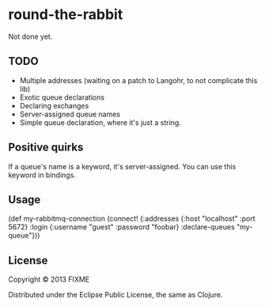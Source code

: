 # round-the-rabbit

Not done yet.

## TODO

* Multiple addresses (waiting on a patch to Langohr, to not complicate this lib)
* Exotic queue declarations
* Declaring exchanges
* Server-assigned queue names
* Simple queue declaration, where it's just a string.

## Positive quirks

If a queue's name is a keyword, it's server-assigned. You can use this
keyword in bindings.

## Usage

(def my-rabbitmq-connection
  (connect!
   {:addresses {:host "localhost" :port 5672}
    :login {:username "guest" :password "foobar}
    :declare-queues "my-queue"}))

## License

Copyright © 2013 FIXME

Distributed under the Eclipse Public License, the same as Clojure.
